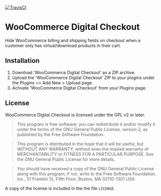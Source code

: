 [![TravisCI](https://travis-ci.org/kenanfallon/woocommerce-digital-checkout.svg?branch=master)](https://travis-ci.org/kenanfallon/woocommerce-digital-checkout)

# WooCommerce Digital Checkout

Hide WooCommerce billing and shipping fields on checkout when a customer only has virtual/download products in their cart.

## Installation

1. Download 'WooCommerce Digital Checkout' as a ZIP archive.
2. Upload the 'WooCommerce Digital Checkout' ZIP to your plugins under the Plugins >> Add New > Upload page.
3. Activate 'WooCommerce Digital Checkout' from your Plugins page.

## License

WooCommerce Digital Checkout is licensed under the GPL v2 or later.

> This program is free software; you can redistribute it and/or modify it under the terms of the GNU General Public License, version 2, as published by the Free Software Foundation.

> This program is distributed in the hope that it will be useful, but WITHOUT ANY WARRANTY; without even the implied warranty of MERCHANTABILITY or FITNESS FOR A PARTICULAR PURPOSE. See the GNU General Public License for more details.

> You should have received a copy of the GNU General Public License along with this program; if not, write to the Free Software Foundation, Inc., 51 Franklin St, Fifth Floor, Boston, MA 02110-1301 USA

A copy of the license is included in the the file `LICENSE`.